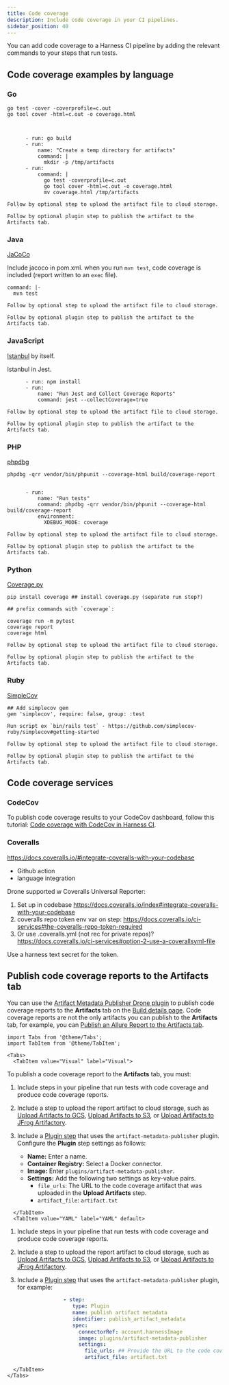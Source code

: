 ```yaml
---
title: Code coverage
description: Include code coverage in your CI pipelines.
sidebar_position: 40
---
```


You can add code coverage to a Harness CI pipeline by adding the relevant commands to your steps that run tests.

## Code coverage examples by language

### Go

```
go test -cover -coverprofile=c.out
go tool cover -html=c.out -o coverage.html



      - run: go build
      - run:
          name: "Create a temp directory for artifacts"
          command: |
            mkdir -p /tmp/artifacts
      - run:
          command: |
            go test -coverprofile=c.out
            go tool cover -html=c.out -o coverage.html
            mv coverage.html /tmp/artifacts

Follow by optional step to upload the artifact file to cloud storage.

Follow by optional plugin step to publish the artifact to the Artifacts tab.
```

### Java

[JaCoCo](https://github.com/jacoco/jacoco)

Include jacoco in pom.xml. when you run `mvn test`, code coverage is included (report written to an `exec` file).

```
command: |-
  mvn test

Follow by optional step to upload the artifact file to cloud storage.

Follow by optional plugin step to publish the artifact to the Artifacts tab.
```

### JavaScript

[Istanbul](https://github.com/gotwarlost/istanbul) by itself.

Istanbul in Jest.

```
      - run: npm install
      - run:
          name: "Run Jest and Collect Coverage Reports"
          command: jest --collectCoverage=true

Follow by optional step to upload the artifact file to cloud storage.

Follow by optional plugin step to publish the artifact to the Artifacts tab.
```

### PHP

[phpdbg](https://www.php.net/manual/en/book.phpdbg.php)

```
phpdbg -qrr vendor/bin/phpunit --coverage-html build/coverage-report


      - run:
          name: "Run tests"
          command: phpdbg -qrr vendor/bin/phpunit --coverage-html build/coverage-report
          environment:
            XDEBUG_MODE: coverage

Follow by optional step to upload the artifact file to cloud storage.

Follow by optional plugin step to publish the artifact to the Artifacts tab.
```

### Python

[Coverage.py](https://coverage.readthedocs.io/en/latest/)

```
pip install coverage ## install coverage.py (separate run step?)

## prefix commands with `coverage`:

coverage run -m pytest
coverage report
coverage html

Follow by optional step to upload the artifact file to cloud storage.

Follow by optional plugin step to publish the artifact to the Artifacts tab.
```

### Ruby

[SimpleCov](https://github.com/simplecov-ruby/simplecov)

```
## Add simplecov gem
gem 'simplecov', require: false, group: :test

Run script ex `bin/rails test` - https://github.com/simplecov-ruby/simplecov#getting-started

Follow by optional step to upload the artifact file to cloud storage.

Follow by optional plugin step to publish the artifact to the Artifacts tab.
```

## Code coverage services

### CodeCov

To publish code coverage results to your CodeCov dashboard, follow this tutorial: [Code coverage with CodeCov in Harness CI](/tutorials/ci-pipelines/test/codecov).

### Coveralls

https://docs.coveralls.io/#integrate-coveralls-with-your-codebase

* Github action
* language integration

Drone supported w Coveralls Universal Reporter:
1. Set up in codebase https://docs.coveralls.io/index#integrate-coveralls-with-your-codebase
2. coveralls repo token env var on step: https://docs.coveralls.io/ci-services#the-coveralls-repo-token-required  
1. Or use .coveralls.yml (not rec for private repos)? https://docs.coveralls.io/ci-services#option-2-use-a-coverallsyml-file

Use a harness text secret for the token.

## Publish code coverage reports to the Artifacts tab

You can use the [Artifact Metadata Publisher Drone plugin](https://github.com/drone-plugins/artifact-metadata-publisher) to publish code coverage reports to the **Artifacts** tab on the [Build details page](../viewing-builds.md). Code coverage reports are not the only artifacts you can publish to the **Artifacts** tab, for example, you can [Publish an Allure Report to the Artifacts tab](/tutorials/ci-pipelines/test/allure-report).

```mdx-code-block
import Tabs from '@theme/Tabs';
import TabItem from '@theme/TabItem';
```
```mdx-code-block
<Tabs>
  <TabItem value="Visual" label="Visual">
```

To publish a code coverage report to the **Artifacts** tab, you must:

1. Include steps in your pipeline that run tests with code coverage and produce code coverage reports.
2. Include a step to upload the report artifact to cloud storage, such as [Upload Artifacts to GCS](../build-and-upload-artifacts/upload-artifacts-to-gcs-step-settings.md), [Upload Artifacts to S3](../build-and-upload-artifacts/upload-artifacts-to-s-3-step-settings.md), or [Upload Artifacts to JFrog Artifactory](../build-and-upload-artifacts/upload-artifacts-to-jfrog.md).
3. Include a [Plugin step](../use-drone-plugins/plugin-step-settings-reference.md) that uses the `artifact-metadata-publisher` plugin. Configure the **Plugin** step settings as follows:

   * **Name:** Enter a name.
   * **Container Registry:** Select a Docker connector.
   * **Image:** Enter `plugins/artifact-metadata-publisher`.
   * **Settings:** Add the following two settings as key-value pairs.
      * `file_urls`: The URL to the code coverage artifact that was uploaded in the **Upload Artifacts** step.
      * `artifact_file`: `artifact.txt`

```mdx-code-block
  </TabItem>
  <TabItem value="YAML" label="YAML" default>
```

1. Include steps in your pipeline that run tests with code coverage and produce code coverage reports.
2. Include a step to upload the report artifact to cloud storage, such as [Upload Artifacts to GCS](../build-and-upload-artifacts/upload-artifacts-to-gcs-step-settings.md), [Upload Artifacts to S3](../build-and-upload-artifacts/upload-artifacts-to-s-3-step-settings.md), or [Upload Artifacts to JFrog Artifactory](../build-and-upload-artifacts/upload-artifacts-to-jfrog.md).
3. Include a [Plugin step](../use-drone-plugins/plugin-step-settings-reference.md) that uses the `artifact-metadata-publisher` plugin, for example:

   ```yaml
                  - step:
                     type: Plugin
                     name: publish artifact metadata
                     identifier: publish_artifact_metadata
                     spec:
                       connectorRef: account.harnessImage
                       image: plugins/artifact-metadata-publisher
                       settings:
                         file_urls: ## Provide the URL to the code coverage artifact that was uploaded in the Upload Artifacts step.
                         artifact_file: artifact.txt
   ```

```mdx-code-block
  </TabItem>
</Tabs>
```

